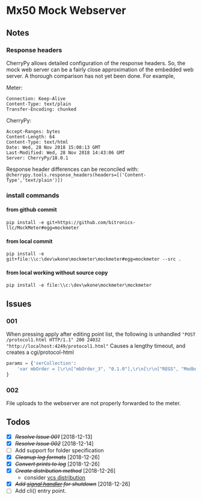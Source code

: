 # Mx50 Mock Webserver

## Notes

### Response headers

CherryPy allows detailed configuration of the response headers.  So, the mock
web server can be a fairly close approximation of the embedded web server.  A
thorough comparison has not yet been done.  For example,

Meter:

    Connection: Keep-Alive
    Content-Type: text/plain
    Transfer-Encoding: chunked

CherryPy:

    Accept-Ranges: bytes
    Content-Length: 64
    Content-Type: text/html
    Date: Wed, 28 Nov 2018 15:08:13 GMT
    Last-Modified: Wed, 28 Nov 2018 14:43:06 GMT
    Server: CherryPy/18.0.1

Response header differences can be reconciled with:
`@cherrypy.tools.response_headers(headers=[('Content-Type','text/plain')])`

### install commands

#### from github commit

```shell
pip install -e git+https://github.com/bitronics-llc/MockMeter#egg=mockmeter
```

#### from local commit

```shell
pip install -e git+file:\\c:\dev\wkone\mockmeter\mockmeter#egg=mockmeter --src .
```

#### from local working without source copy

```shell
pip install -e file:\\c:\dev\wkone\mockmeter\mockmeter
```

## Issues

### 001

When pressing apply after editing point list, the following is unhandled
`"POST /protocol1.html HTTP/1.1" 200 24032 "http://localhost:4249/protocol1.html"`
Causes a lengthy timeout, and creates a cgi/protocol-html

``` python
params = {'serCollection':
    'var mbOrder = [\r\n["mbOrder_3", "0.1.0"],\r\n[\r\n["REGS", "Modbus Registers", 40001],\r\n["dbIdx", "calcType"],\r\n[2070,79],\r\n[5,37], ...'
}
```

### 002

File uploads to the webserver are not properly forwarded to the meter.

## Todos

* [X] ~~*Resolve Issue 001*~~ [2018-12-13]
* [X] ~~*Resolve Issue 002*~~ [2018-12-14]
* [ ] Add support for folder specification
* [X] ~~*Cleanup log formats*~~ [2018-12-26]
* [X] ~~*Convert prints to log*~~ [2018-12-26]
* [X] ~~*Create distribution method*~~ [2018-12-26]
  * consider [vcs distribution](https://pip.pypa.io/en/latest/reference/pip_install/#vcs-support)
* [X] ~~*Add [signal handler](http://docs.cherrypy.org/en/latest/pkg/cherrypy.process.html#cherrypy.process.plugins.SignalHandler) for shutdown*~~ [2018-12-26]
* [ ] Add cli() entry point.
